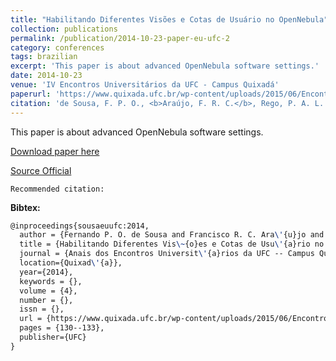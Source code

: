 ```yaml
---
title: "Habilitando Diferentes Visões e Cotas de Usuário no OpenNebula"
collection: publications
permalink: /publication/2014-10-23-paper-eu-ufc-2
category: conferences
tags: brazilian
excerpt: 'This paper is about advanced OpenNebula software settings.'
date: 2014-10-23
venue: 'IV Encontros Universitários da UFC - Campus Quixadá'
paperurl: 'https://www.quixada.ufc.br/wp-content/uploads/2015/06/Encontros-Universit%C3%A1rios-2014.pdf#page=130'
citation: 'de Sousa, F. P. O., <b>Araújo, F. R. C.</b>, Rego, P. A. L. (2014). &quot;Habilitando Diferentes Visões e Cotas de Usuário no OpenNebula.&quot; <i>In IV Encontros Universitários da UFC - Campus Quixadá</i>. (pp. 130-133). Quixadá, CE: UFC.'
---
```

This paper is about advanced OpenNebula software settings.

[Download paper here](https://renato2012.github.io/files/2014-eu-ufc-2.pdf)

[Source Official](https://www.quixada.ufc.br/wp-content/uploads/2015/06/Encontros-Universit%C3%A1rios-2014.pdf#page=130)

`Recommended citation:`

**Bibtex:**

```tex
@inproceedings{sousaeuufc:2014,
  author = {Fernando P. O. de Sousa and Francisco R. C. Ara\'{u}jo and Paulo A. L. Rego},
  title = {Habilitando Diferentes Vis\~{o}es e Cotas de Usu\'{a}rio no OpenNebula},
  journal = {Anais dos Encontros Universit\'{a}rios da UFC -- Campus Quixad\'{a}},
  location={Quixad\'{a}},
  year={2014},
  keywords = {},
  volume = {4},
  number = {},
  issn = {},
  url = {https://www.quixada.ufc.br/wp-content/uploads/2015/06/Encontros-Universit%C3%A1rios-2014.pdf#page=130},
  pages = {130--133},
  publisher={UFC}
}
```
